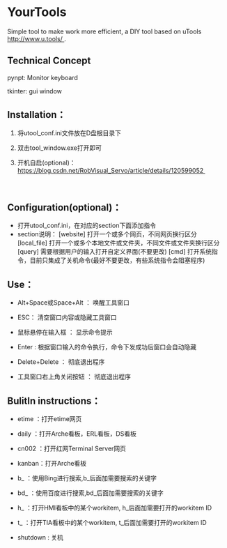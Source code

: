 # YourTools
Simple tool to make work more efficient, a DIY tool based on uTools http://www.u.tools/ .

## Technical Concept
pynpt: Monitor keyboard

tkinter: gui window

## Installation：
1. 将utool_conf.ini文件放在D盘根目录下
2. 双击tool_window.exe打开即可
3. 开机自启(optional)：https://blog.csdn.net/RobVisual_Servo/article/details/120599052 

   ​    


## Configuration(optional)：
- 打开utool_conf.ini，在对应的section下面添加指令
- section说明：
  [website]    	 打开一个或多个网页，不同网页换行区分
  [local_file] 	   打开一个或多个本地文件或文件夹，不同文件或文件夹换行区分
  [query]		   需要根据用户的输入打开自定义界面(不要更改)
  [cmd]		    打开系统指令，目前只集成了关机命令(最好不要更改，有些系统指令会阻塞程序)

    
## Use：

- Alt+Space或Space+Alt  ： 唤醒工具窗口

- ESC： 清空窗口内容或隐藏工具窗口

- 鼠标悬停在输入框  ： 显示命令提示

- Enter :  根据窗口输入的命令执行，命令下发成功后窗口会自动隐藏

- Delete+Delete  ： 彻底退出程序

- 工具窗口右上角关闭按钮    ： 彻底退出程序



## BulitIn instructions：

- etime  ：打开etime网页

- daily ：打开Arche看板，ERL看板，DS看板

- cn002 ：打开红网Terminal Server网页

- kanban：打开Arche看板

- b_ ：使用Bing进行搜索,b_后面加需要搜索的关键字

- bd_ ：使用百度进行搜索,bd_后面加需要搜索的关键字

- h_   ：打开HMI看板中的某个workitem, h_后面加需要打开的workitem ID

- t_    ：打开TIA看板中的某个workitem, t_后面加需要打开的workitem ID

- shutdown   : 关机
